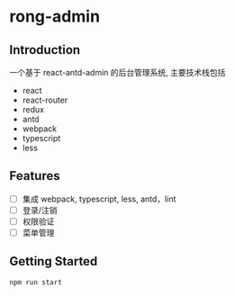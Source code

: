 # rong-admin

## Introduction

一个基于 react-antd-admin 的后台管理系统, 主要技术栈包括

- react
- react-router
- redux
- antd
- webpack
- typescript
- less

## Features

- [ ] 集成 webpack, typescript, less, antd，lint
- [ ] 登录/注销
- [ ] 权限验证
- [ ] 菜单管理

## Getting Started

```bash
npm run start
```
